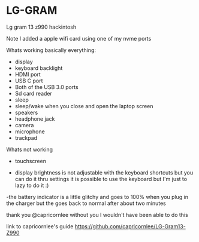 # LG-GRAM

Lg gram 13 z990 hackintosh

Note I added a apple wifi card using one of my nvme ports



Whats working
basically everything:

- display
- keyboard backlight
- HDMI port
- USB C port
- Both of the USB 3.0 ports
- Sd card reader
- sleep
- sleep/wake when you close and open the laptop screen
- speakers
- headphone jack
- camera
- microphone
- trackpad

Whats not working

- touchscreen

- display brightness is not adjustable with the keyboard shortcuts but you can do it thru settings
it is possible to use the keyboard but I'm just to lazy to do it :)

-the battery indicator is a little glitchy and goes to 100% when you plug in the charger but the goes back to normal after about two minutes

thank you @capricornlee without you I wouldn't have been able to do this

link to capricornlee's guide
https://github.com/capricornlee/LG-Gram13-Z990
